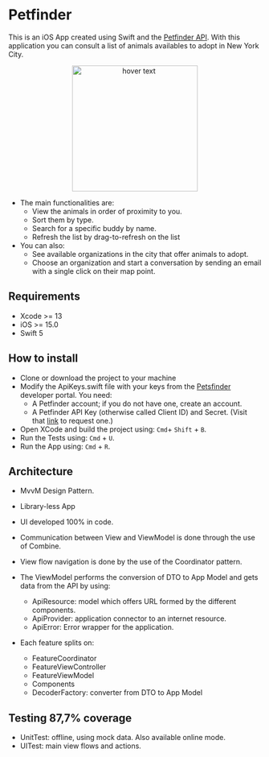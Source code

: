 # Petfinder #

This is an iOS App created using Swift and the [Petfinder API](https://www.petfinder.com/developers/v2/docs).
With this application you can consult a list of animals availables to adopt in New York City. 

<p align="center">
  <img src="Images/petsfinder_demo.gif" width="250" title="hover text">
</p>

* The main functionalities are: 
    * View the animals in order of proximity to you. 
    * Sort them by type. 
    * Search for a specific buddy by name.
    * Refresh the list by drag-to-refresh on the list
* You can also: 
    * See available organizations in the city that offer animals to adopt.
    * Choose an organization and start a conversation by sending an email with a single click on their map point.

## Requirements

* Xcode >= 13
* iOS >= 15.0
* Swift 5

## How to install
* Clone or download the project to your machine
* Modify the ApiKeys.swift file with your keys from the [Petsfinder](https://www.petfinder.com/developers/v2/docs/) developer portal. You need:
    * A Petfinder account; if you do not have one, create an account.
    * A Petfinder API Key (otherwise called Client ID) and Secret. (Visit that [link](www.petfinder.com/developers) to request one.)
* Open XCode and build the project using: ```Cmd```+ ```Shift``` + ```B```.
* Run the Tests using: ```Cmd``` + ```U```.
* Run the App using: ```Cmd``` + ```R```.

## Architecture

* MvvM Design Pattern.
* Library-less App
* UI developed 100% in code.
* Communication between View and ViewModel is done through the use of Combine.
* View flow navigation is done by the use of the Coordinator pattern.
* The ViewModel performs the conversion of DTO to App Model and gets data from the API by using: 
  * ApiResource: model which offers URL formed by the different components.
  * ApiProvider: application connector to an internet resource.
  * ApiError: Error wrapper for the application.

* Each feature splits on:
  * FeatureCoordinator
  * FeatureViewController
  * FeatureViewModel 
  * Components
  * DecoderFactory: converter from DTO to App Model 

## Testing 87,7% coverage
* UnitTest: offline, using mock data. Also available online mode.
* UITest: main view flows and actions.
